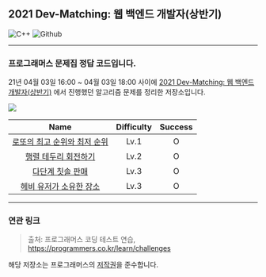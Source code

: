## 2021 Dev-Matching: 웹 백엔드 개발자(상반기)

<img alt="C++" src ="https://img.shields.io/badge/c++-00599C?style=flat-square&logo=c%2B%2B&logoColor=white"/> <img alt="Github" src ="https://img.shields.io/badge/github-181717?style=flat-square&logo=github&logoColor=white"/>

---

### 프로그래머스 문제집 정답 코드입니다.

21년 04월 03일 16:00 ~ 04월 03일 18:00 사이에 [2021 Dev-Matching: 웹 백엔드 개발자(상반기)](https://programmers.co.kr/competitions/977/2021-web-be-first) 에서 진행했던 알고리즘 문제를 정리한 저장소입니다.

<img src='https://img.shields.io/badge/score-4/4-green'>

|                                                                                                      Name                                                                                                     | Difficulty | Success |
|:-------------------------------------------------------------------------------------------------------------------------------------------------------------------------------------------------------------:|:----------:|:-------:|
| [로또의 최고 순위와 최저 순위](https://github.com/shyuuuuni/portfolio/blob/master/ProblemSolving/programmers/2021%20Dev-Matching:%20웹%20백엔드%20개발자(상반기)/01_로또의%20최고%20순위와%20최저%20순위.cpp) |    Lv.1    |    O    |
|           [행렬 테두리 회전하기](https://github.com/shyuuuuni/portfolio/blob/master/ProblemSolving/programmers/2021%20Dev-Matching:%20웹%20백엔드%20개발자(상반기)/02_행렬%20테두리%20회전하기.cpp)           |    Lv.2    |    O    |
|               [다단계 칫솔 판매](https://github.com/shyuuuuni/portfolio/blob/master/ProblemSolving/programmers/2021%20Dev-Matching:%20웹%20백엔드%20개발자(상반기)/03_다단계%20칫솔%20판매.cpp)               |    Lv.3    |    O    |
|       [헤비 유저가 소유한 장소](https://github.com/shyuuuuni/portfolio/blob/master/ProblemSolving/programmers/2021%20Dev-Matching:%20웹%20백엔드%20개발자(상반기)/04_헤비%20유저가%20소유한%20장소.sql)       |    Lv.3    |    O    |


---

### 연관 링크

> 출처: 프로그래머스 코딩 테스트 연습, https://programmers.co.kr/learn/challenges

해당 저장소는 프로그래머스의 [저작권](https://programmers.zendesk.com/hc/ko/articles/360034546572-프로그래머스의-알고리즘-문제-풀이를-개인-블로그-GitHub-기타-사이트에-올려도-되나요-)을 준수합니다.
